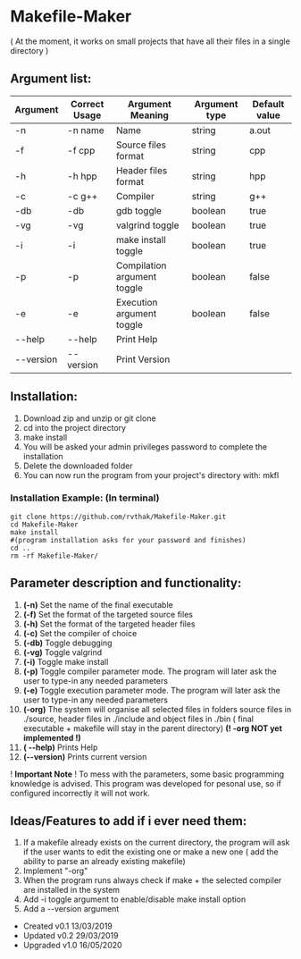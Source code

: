 # Makefile-Maker 
( At the moment, it works on small projects that have all their files in a single directory )

## Argument list:

Argument  |     Correct Usage    |   Argument Meaning    |  Argument type  | Default value 
----------|----------------------|-----------------------|-----------------|---------------
   -n     |       -n name        |         Name          |     string      |     a.out
   -f     |       -f cpp         |  Source files format  |     string      |      cpp
   -h     |       -h hpp         |  Header files format  |     string      |      hpp
   -c     |       -c g++         |       Compiler        |     string      |      g++
   -db    |       -db            |      gdb toggle       |     boolean     |     true
   -vg    |       -vg            |    valgrind toggle    |     boolean     |     true
   -i     |       -i             |   make install toggle       |     boolean     |     true
   -p     |       -p             |  Compilation argument toggle|     boolean     |     false
   -e     |       -e             |   Execution argument  toggle|     boolean     |     false
   --help |       --help         |    Print Help
   --version|     --version      |    Print Version

## Installation:
1) Download zip and unzip or git clone
2) cd into the project directory
3) make install
4) You will be asked your admin privileges password to complete the installation
5) Delete the downloaded folder
6) You can now run the program from your project's directory with: mkfl

### Installation Example: (In terminal)
    git clone https://github.com/rvthak/Makefile-Maker.git
    cd Makefile-Maker
    make install
    #(program installation asks for your password and finishes)
    cd ..
    rm -rf Makefile-Maker/

## Parameter description and functionality:
1) __(-n)__		Set the name of the final executable 
2) __(-f)__		Set the format of the targeted source files
3) __(-h)__    Set the format of the targeted header files
4) __(-c)__		Set the compiler of choice
5) __(-db)__ 	Toggle debugging
6) __(-vg)__	Toggle valgrind
7) __(-i)__    Toggle make install 
8) __(-p)__		Toggle compiler parameter mode. The program will later ask the user to
type-in any needed parameters 
9) __(-e)__		Toggle execution parameter mode. The program will later ask the user to
type-in any needed parameters
10) __(-org)__	The system will organise all selected files in folders
source files in ./source, header files in ./include and object files
in ./bin ( final executable + makefile will stay in the parent directory)
**(! -org NOT yet implemented !)**
11) __( --help)__  Prints Help
12) __(--version)__ Prints current version

! __Important Note__ ! To mess with the parameters, some basic programming knowledge is 
advised. This program was developed for pesonal use, so if configured 
incorrectly it will not work.

## Ideas/Features to add if i ever need them:
1) If a makefile already exists on the current directory, the program will ask
if the user wants to edit the existing one or make a new one ( add the ability 
to parse an already existing makefile)
2) Implement "-org"
3) When the program runs always check if make + the selected compiler are
installed in the system
4) Add -i toggle argument to enable/disable make install option
5) Add a --version argument

+ Created  v0.1 13/03/2019
+ Updated  v0.2 29/03/2019
+ Upgraded v1.0 16/05/2020

